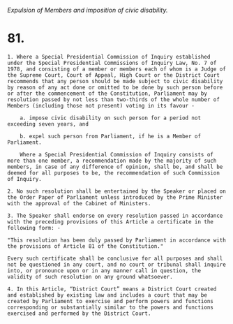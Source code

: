 *Expulsion of Members and imposition of civic disability.*

# 81.

    1. Where a Special Presidential Commission of Inquiry established under the Special Presidential Commis­sions of Inquiry Law, No. 7 of 1978, and consisting of a member or members each of whom is a Judge of the Supreme Court, Court of Appeal, High Court or the District Court recommends that any person should be made subject to civic disability by reason of any act done or omitted to be done by such person before or after the commencement of the Constitution, Parliament may by resolution passed by not less than two-thirds of the whole number of Members (including those not present) voting in its favour -

        a. impose civic disability on such person for a period not exceeding seven years, and

        b. expel such person from Parliament, if he is a Member of Parliament.

        Where a Special Presidential Commission of Inquiry consists of more than one member, a recommendation made by the majority of such members, in case of any difference of opinion, shall be, and shall be deemed for all purposes to be, the recommendation of such Commission of Inquiry.

    2. No such resolution shall be entertained by the Speaker or placed on the Order Paper of Parliament unless introduced by the Prime Minister with the approval of the Cabinet of Ministers.

    3. The Speaker shall endorse on every resolution passed in accordance with the preceding provisions of this Article a certificate in the following form: -

    "This resolution has been duly passed by Parliament in accordance with the provisions of Article 81 of the Constitution."

    Every such certificate shall be conclusive for all purposes and shall not be questioned in any court, and no court or tribunal shall inquire into, or pronounce upon or in any manner call in question, the validity of such resolution on any ground whatsoever.

    4. In this Article, “District Court” means a District Court created and established by existing law and includes a court that may be created by Parliament to exercise and perform powers and functions corresponding or substantially similar to the powers and functions exercised and performed by the District Court.